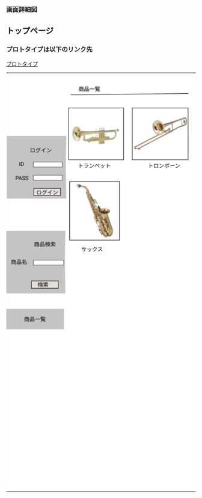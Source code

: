 ### 画面詳細図
## トップページ
### プロトタイプは以下のリンク先
[プロトタイプ](https://www.figma.com/file/2G5Z0bVzOBsh0fxuAMleI2/Untitled?node-id=0%3A1)
*****
<img src="../img/toppage.png" width="500">

*****
